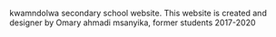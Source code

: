 kwamndolwa secondary school website. This website is created and designer by Omary ahmadi msanyika, former students 2017-2020
